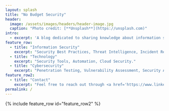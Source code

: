 ```yaml
---
layout: splash
title: "No Budget Security"
header:
  image: /assets/images/headers/header-image.jpg
  caption: "Photo credit: [**Unsplash**](https://unsplash.com)"
intro:
  - excerpt: 'A blog dedicated to sharing knowledge about information security and technology, focusing on practical approaches and real-world experiences.'
feature_row:
  - title: "Information Security"
    excerpt: "Security Best Practices, Threat Intelligence, Incident Response."
  - title: "Technology"
    excerpt: "Security Tools, Automation, Cloud Security."
  - title: "Cybersecurity"
    excerpt: "Penetration Testing, Vulnerability Assessment, Security Architecture."
feature_row2:
  - title: "Contact"
    excerpt: "Feel free to reach out through <a href='https://www.linkedin.com/in/jnahuelperez/' target='_blank'>LinkedIn</a>."
permalink: /
---
```

{% include feature_row id="feature_row2" %} 